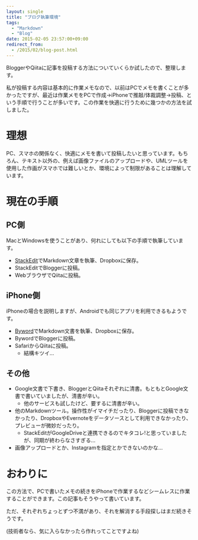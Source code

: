 ```yaml
---
layout: single
title: "ブログ執筆環境"
tags:
  - "Markdown"
  - "Blog"
date: 2015-02-05 23:57:00+09:00
redirect_from:
  - /2015/02/blog-post.html
---
```


BloggerやQiitaに記事を投稿する方法についていくらか試したので、整理します。

私が投稿する内容は基本的に作業メモなので、以前はPCでメモを書くことが多かったですが、最近は作業メモをPCで作成→iPhoneで推敲/体裁調整→投稿、という手順で行うことが多いです。この作業を快適に行うために幾つかの方法を試しました。

<!-- more -->

# 理想

PC、スマホの関係なく、快適にメモを書いて投稿したいと思っています。もちろん、テキスト以外の、例えば画像ファイルのアップロードや、UMLツールを使用した作画がスマホでは難しいとか、環境によって制限があることは理解しています。

# 現在の手順

## PC側

MacとWindowsを使うことがあり、何れにしても以下の手順で執筆しています。

- [StackEdit](https://stackedit.io/)でMarkdown文章を執筆、Dropboxに保存。
- StackEditでBloggerに投稿。
- WebブラウザでQiitaに投稿。

## iPhone側

iPhoneの場合を説明しますが、Androidでも同じアプリを利用できるもようです。

- [Byword](https://appsto.re/jp/bq7UC.i)でMarkdown文書を執筆、Dropboxに保存。
- BywordでBloggerに投稿。
- SafariからQiitaに投稿。
	- 結構キツイ…

## その他

- Google文書で下書き、BloggerとQiitaそれぞれに清書。もともとGoogle文書で書いていましたが、清書が辛い。
	- 他のサービスも試したけど、要するに清書が辛い。
- 他のMarkdownツール。操作性がイマイチだったり、Bloggerに投稿できなかったり、DropboxやEvernoteをデータソースとして利用できなかったり、プレビューが微妙だったり。
	- StackEditがGoogleDriveと連携できるのでキタコレ!と思っていましたが、同期が終わらなさすぎる…
- 画像アップロードとか、Instagramを指定とかできないのかな…

# おわりに

この方法で、PCで書いたメモの続きをiPhoneで作業するなどシームレスに作業することができます。この記事もそうやって書いています。

ただ、それぞれちょっとずつ不満があり、それを解消する手段探しはまだ続きそうです。

(技術者なら、気に入らなかったら作れってことですよね)
